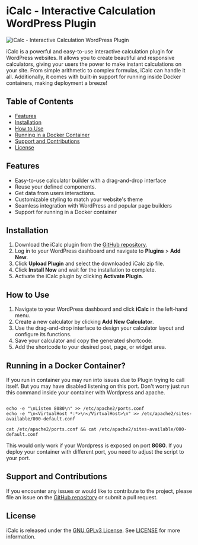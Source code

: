 # iCalc - Interactive Calculation WordPress Plugin

![iCalc - Interactive Calculation WordPress Plugin](https://php.jandys.eu/wp-content/uploads/2023/05/iCalc-Small.png)

iCalc is a powerful and easy-to-use interactive calculation plugin for WordPress websites. It allows you to create
beautiful and responsive calculators, giving your users the power to make instant calculations on your site. From simple
arithmetic to complex formulas, iCalc can handle it all. Additionally, it comes with built-in support for running inside
Docker containers, making deployment a breeze!

## Table of Contents

- [Features](#features)
- [Installation](#installation)
- [How to Use](#how-to-use)
- [Running in a Docker Container](#running-in-a-docker-container)
- [Support and Contributions](#support-and-contributions)
- [License](#license)

## Features

- Easy-to-use calculator builder with a drag-and-drop interface
- Reuse your defined components.
- Get data from users interactions.
- Customizable styling to match your website's theme
- Seamless integration with WordPress and popular page builders
- Support for running in a Docker container

## Installation

1. Download the iCalc plugin from the [GitHub repository](https://github.com/Jandys/iCalc-interactive-calculations).
2. Log in to your WordPress dashboard and navigate to **Plugins** > **Add New**.
3. Click **Upload Plugin** and select the downloaded iCalc zip file.
4. Click **Install Now** and wait for the installation to complete.
5. Activate the iCalc plugin by clicking **Activate Plugin**.

## How to Use

1. Navigate to your WordPress dashboard and click **iCalc** in the left-hand menu.
2. Create a new calculator by clicking **Add New Calculator**.
3. Use the drag-and-drop interface to design your calculator layout and configure its functions.
4. Save your calculator and copy the generated shortcode.
5. Add the shortcode to your desired post, page, or widget area.

## Running in a Docker Container?

If you run in container you may run into issues due to Plugin trying to call itself. But you may have disabled listening
on this port.
Don't worry just run this command inside your container with Wordpress and apache.

```shell

echo -e "\nListen 8080\n" >> /etc/apache2/ports.conf
echo -e "\n<VirtualHost *:*>\n</VirtualHost>\n" >> /etc/apache2/sites-available/000-default.conf

cat /etc/apache2/ports.conf && cat /etc/apache2/sites-available/000-default.conf
```

This would only work if your Wordpress is exposed on port **8080**. If you deploy your container with different port,
you need to adjust the script to your port.

## Support and Contributions

If you encounter any issues or would like to contribute to the project, please file an issue on
the [GitHub repository](https://github.com/Jandys/iCalc-interactive-calculations/issues) or submit a pull request.

## License

iCalc is released under the [GNU GPLv3 License](https://www.gnu.org/licenses/gpl-3.0.en.html). See [LICENSE](LICENSE)
for more
information.